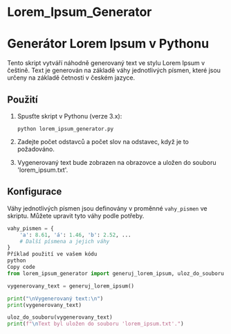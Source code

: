 # Lorem_Ipsum_Generator
# Generátor Lorem Ipsum v Pythonu

Tento skript vytváří náhodně generovaný text ve stylu Lorem Ipsum v češtině. Text je generován na základě váhy jednotlivých písmen, které jsou určeny na základě četnosti v českém jazyce.

## Použití

1. Spusťte skript v Pythonu (verze 3.x):
    ```
    python lorem_ipsum_generator.py
    ```

2. Zadejte počet odstavců a počet slov na odstavec, když je to požadováno.

3. Vygenerovaný text bude zobrazen na obrazovce a uložen do souboru 'lorem_ipsum.txt'.

## Konfigurace

Váhy jednotlivých písmen jsou definovány v proměnné `vahy_pismen` ve skriptu. Můžete upravit tyto váhy podle potřeby.

```python
vahy_pismen = {
    'a': 8.61, 'á': 1.46, 'b': 2.52, ...
    # Další písmena a jejich váhy
}
Příklad použití ve vašem kódu
python
Copy code
from lorem_ipsum_generator import generuj_lorem_ipsum, uloz_do_souboru

vygenerovany_text = generuj_lorem_ipsum()

print("\nVygenerovaný text:\n")
print(vygenerovany_text)

uloz_do_souboru(vygenerovany_text)
print(f"\nText byl uložen do souboru 'lorem_ipsum.txt'.")
